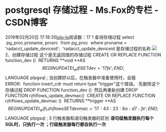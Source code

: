 # postgresql 存储过程 - Ms.Fox的专栏 - CSDN博客
2019年02月20日 17:18:35[lulu-lu](https://me.csdn.net/smbluesky)阅读数：17
1 查询存储过程
select  pg_proc.proname, prosrc  from pg_proc  where proname = 'radacct_update_deviceid'; 
'radacct_update_deviceid 是存储过程的名称
![](https://img-blog.csdnimg.cn/20190220171810330.png)
2、创建存储过程
这个是无返回值的存储过程
CREATE OR REPLACE FUNCTION function_dev () 
RETURNS **void **AS $$
BEGIN  
  UPDATE t_wifi SET dev='17fe';
END; 
$$
LANGUAGE plpgsql ;
当创建好以后，在触发器中准备使用时，会报ERROR:  function insert_cdr must return type "trigger"这个错误。
先删除这个存储过程
DROP FUNCTION function_dev () 
然后再重新创建
DROP FUNCTION rzhflows_update_devmac() 
CREATE OR REPLACE FUNCTION rzhflows_update_devmac () 
RETURNS **trigger **AS $$
BEGIN  
  UPDATE t_wifi_rzhflows SET devmac='17:43:23:6a:d7:fe';
END; 
$$
LANGUAGE plpgsql ;
3 行触发器和语句触发器的区别
**语句级触发器执行每个SQL时，只执行一次 ；行级触发器每行都会执行一次**
